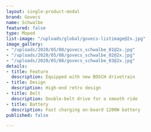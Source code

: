 ```yaml
---
layout: single-product-modal
brand: Govecs
name: Schwalbe
featured: false
type: Moped
list-image: "/uploads/global/govecs-listimage@2x.jpg"
image_gallery:
- "/uploads/2020/05/08/govecs_schwalbe_01@2x.jpg"
- "/uploads/2020/05/08/govecs_schwalbe_02@2x.jpg"
- "/uploads/2020/05/08/govecs_schwalbe_03@2x.jpg"
details:
- title: Feature
  description: Equipped with new BOSCH drivetrain
- title: Design
  description: High-end retro design
- title: Belt
  description: Double-belt drive for a smooth ride
- title: Battery
  description: Fast charging on-board 1200W battery
published: false

---
```

